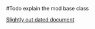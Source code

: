 #Todo explain the mod base class

[Slightly out dated document](https://radiance.host/apidocs/ModdingAPI.html)


